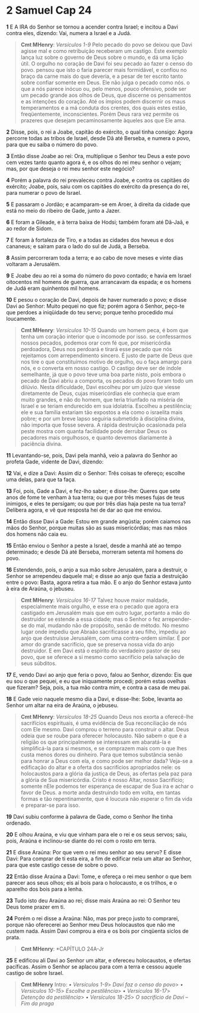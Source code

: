 # 2 Samuel Cap 24

**1** 	E A IRA do Senhor se tornou a acender contra Israel; e incitou a Davi contra eles, dizendo: Vai, numera a Israel e a Judá.

> **Cmt MHenry**: *Versículos 1-9* Pelo pecado do povo se deixou que Davi agisse mal e como retribuição receberam um castigo. Este exemplo lança luz sobre o governo de Deus sobre o mundo, e dá uma lição útil. O orgulho no coração de Davi foi seu pecado ao fazer o censo do povo. pensou que isto o faria parecer mais formidável, e confiou no braço da carne mais do que deveria, e a pesar de ter escrito tanto sobre confiar somente em Deus. Ele não julga o pecado como nós. o que a nós parece inócuo ou, pelo menos, pouco ofensivo, pode ser um pecado grande aos olhos de Deus, que discerne os pensamentos e as intenções do coração. Até os ímpios podem discernir os maus temperamentos e a má conduta dos crentes, dos quais estes estão, freqüentemente, inconscientes. Porém Deus rara vez permite os prazeres que desejam pecaminosamente àqueles aos que Ele ama.

**2** 	Disse, pois, o rei a Joabe, capitão do exército, o qual tinha consigo: Agora percorre todas as tribos de Israel, desde Dã até Berseba, e numera o povo, para que eu saiba o número do povo.

**3** 	Então disse Joabe ao rei: Ora, multiplique o Senhor teu Deus a este povo cem vezes tanto quanto agora é, e os olhos do rei meu senhor o vejam; mas, por que deseja o rei meu senhor este negócio?

**4** 	Porém a palavra do rei prevaleceu contra Joabe, e contra os capitães do exército; Joabe, pois, saiu com os capitães do exército da presença do rei, para numerar o povo de Israel.

**5** 	E passaram o Jordão; e acamparam-se em Aroer, à direita da cidade que está no meio do ribeiro de Gade, junto a Jazer.

**6** 	E foram a Gileade, e à terra baixa de Hodsi; também foram até Dã-Jaã, e ao redor de Sidom.

**7** 	E foram à fortaleza de Tiro, e a todas as cidades dos heveus e dos cananeus; e saíram para o lado do sul de Judá, a Berseba.

**8** 	Assim percorreram toda a terra; e ao cabo de nove meses e vinte dias voltaram a Jerusalém.

**9** 	E Joabe deu ao rei a soma do número do povo contado; e havia em Israel oitocentos mil homens de guerra, que arrancavam da espada; e os homens de Judá eram quinhentos mil homens.

**10** 	E pesou o coração de Davi, depois de haver numerado o povo; e disse Davi ao Senhor: Muito pequei no que fiz; porém agora ó Senhor, peço-te que perdoes a iniqüidade do teu servo; porque tenho procedido mui loucamente.

> **Cmt MHenry**: *Versículos 10-15* Quando um homem peca, é bom que tenha um coração interior que o incomode por isso. se confessarmos nossos pecados, podemos orar com fé que, por misericórdia perdoadora, Deus nos perdoará e tirará esse pecado que nós rejeitamos com arrependimento sincero. É justo de parte de Deus que nos tire o que constituímos motivo de orgulho, ou o faça amargo para nós, e o converta em nosso castigo. O castigo deve ser de índole semelhante, já que o povo teve uma boa parte nisto, pois embora o pecado de Davi abriu a comporta, os pecados do povo foram todo um dilúvio. Nesta dificuldade, Davi escolheu por um juízo que viesse diretamente de Deus, cujas misericórdias ele conhecia que eram muito grandes, e não do homem, que teria triunfado na miséria de Israel e se teriam endurecido em sua idolatria. Escolheu a pestilência; ele e sua família estariam tão expostos a ela como o israelita mais pobre; e por um breve lapso seguiria submetido à disciplina divina, não importa que fosse severa. A rápida destruição ocasionada pela peste mostra com quanta facilidade pode derrubar Deus os pecadores mais orgulhosos, e quanto devemos diariamente à paciência divina.

**11** 	Levantando-se, pois, Davi pela manhã, veio a palavra do Senhor ao profeta Gade, vidente de Davi, dizendo:

**12** 	Vai, e dize a Davi: Assim diz o Senhor: Três coisas te ofereço; escolhe uma delas, para que ta faça.

**13** 	Foi, pois, Gade a Davi, e fez-lho saber; e disse-lhe: Queres que sete anos de fome te venham à tua terra; ou que por três meses fujas de teus inimigos, e eles te persigam; ou que por três dias haja peste na tua terra? Delibera agora, e vê que resposta hei de dar ao que me enviou.

**14** 	Então disse Davi a Gade: Estou em grande angústia; porém caiamos nas mãos do Senhor, porque muitas são as suas misericórdias; mas nas mãos dos homens não caia eu.

**15** 	Então enviou o Senhor a peste a Israel, desde a manhã até ao tempo determinado; e desde Dã até Berseba, morreram setenta mil homens do povo.

**16** 	Estendendo, pois, o anjo a sua mão sobre Jerusalém, para a destruir, o Senhor se arrependeu daquele mal; e disse ao anjo que fazia a destruição entre o povo: Basta, agora retira a tua mão. E o anjo do Senhor estava junto à eira de Araúna, o jebuseu.

> **Cmt MHenry**: *Versículos 16-17* Talvez houve maior maldade, especialmente mais orgulho, e esse era o pecado que agora era castigado em Jerusalém mais que em outro lugar, portanto a mão do destruidor se estende a essa cidade; mas o Senhor o fez arrepender-se do mal, mudando não de propósito, senão de método. No mesmo lugar onde impediu que Abraão sacrificasse a seu filho, impediu ao anjo que destruísse Jerusalém, com uma contra-ordem similar. É por amor do grande sacrifício, que se preserva nossa vida do anjo destruidor. E em Davi está o espírito do verdadeiro pastor de seu povo, que se oferece a si mesmo como sacrifício pela salvação de seus súbditos.

**17** 	E, vendo Davi ao anjo que feria o povo, falou ao Senhor, dizendo: Eis que eu sou o que pequei, e eu que iniquamente procedi; porém estas ovelhas que fizeram? Seja, pois, a tua mão contra mim, e contra a casa de meu pai.

**18** 	E Gade veio naquele mesmo dia a Davi, e disse-lhe: Sobe, levanta ao Senhor um altar na eira de Araúna, o jebuseu.

> **Cmt MHenry**: *Versículos 18-25* Quando Deus nos exorta a oferecê-lhe sacrifícios espirituais, é uma evidência de Sua reconciliação de nós com Ele mesmo. Davi comprou o terreno para construir o altar. Deus odeia que se roube para oferecer holocausto. Não sabem o que é a religião os que principalmente se interessam em abaratá-la e simplificá-la para si mesmos, e se comprazem mais com o que lhes custa menos dores ou dinheiro. Para que temos substância senão para honrar a Deus com ela, e como pode ser melhor dada? Veja-se a edificação do altar e a oferta dos sacrifícios apropriados nele: os holocaustos para a glória da justiça de Deus, as ofertas pela paz para a glória de Sua misericórdia. Cristo é nosso Altar, nosso Sacrifício; somente nEle podemos ter esperança de escapar de Sua ira e achar o favor de Deus. a morte anda destruindo todo em volta, em tantas formas e tão repentinamente, que é loucura não esperar o fim da vida e preparar-se para isso.

**19** 	Davi subiu conforme à palavra de Gade, como o Senhor lhe tinha ordenado.

**20** 	E olhou Araúna, e viu que vinham para ele o rei e os seus servos; saiu, pois, Araúna e inclinou-se diante do rei com o rosto em terra.

**21** 	E disse Araúna: Por que vem o rei meu senhor ao seu servo? E disse Davi: Para comprar de ti esta eira, a fim de edificar nela um altar ao Senhor, para que este castigo cesse de sobre o povo.

**22** 	Então disse Araúna a Davi: Tome, e ofereça o rei meu senhor o que bem parecer aos seus olhos; eis aí bois para o holocausto, e os trilhos, e o aparelho dos bois para a lenha.

**23** 	Tudo isto deu Araúna ao rei; disse mais Araúna ao rei: O Senhor teu Deus tome prazer em ti.

**24** 	Porém o rei disse a Araúna: Não, mas por preço justo to comprarei, porque não oferecerei ao Senhor meu Deus holocaustos que não me custem nada. Assim Davi comprou a eira e os bois por cinqüenta siclos de prata.

> **Cmt MHenry**: *CAPÍTULO 24A-Jr

**25** 	E edificou ali Davi ao Senhor um altar, e ofereceu holocaustos, e ofertas pacíficas. Assim o Senhor se aplacou para com a terra e cessou aquele castigo de sobre Israel.


> **Cmt MHenry** Intro: *• Versículos 1-9*> *Davi faz o censo do povo*> *• Versículos 10-15*> *Escolhe a pestilência*> *• Versículos 16-17*> *Detenção da pestilência*> *• Versículos 18-25*> *O sacrifício de Davi – Fim da praga*
